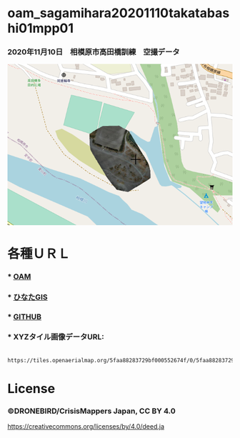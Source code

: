 # oam_sagamihara20201110takatabashi01mpp01
### 2020年11月10日　相模原市高田橋訓練　空撮データ

![高田橋](/takatabashi.png)

# 各種ＵＲＬ
### * [OAM](https://map.openaerialmap.org/#/139.5648193359375,35.746512259918504,7/square/133002112?_k=w3kyo8)
### * [ひなたGIS](https://hgis.pref.miyazaki.lg.jp/hinata/hinata.html#jtjmbN0hqFPB)
### * [GITHUB](https://github.com/dronebird/oam_sagamihara20201110takatabashi01mpp01/edit/main/README.md)
### * XYZタイル画像データURL:
      https://tiles.openaerialmap.org/5faa88283729bf000552674f/0/5faa88283729bf0005526750/{z}/{x}/{y} 

# License
### ©DRONEBIRD/CrisisMappers Japan, CC BY 4.0
https://creativecommons.org/licenses/by/4.0/deed.ja



